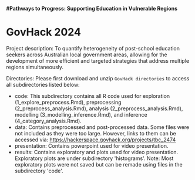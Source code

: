 **#Pathways to Progress: Supporting Education in Vulnerable Regions**
# GovHack 2024

Project description:
To quantify heterogeneity of post-school education seekers across Australian local government areas, allowing for the development of more efficient and targeted strategies that address multiple regions simultaneously.

Directories:
Please first download and unzip `GovHack directories` to access all subdirectories listed below:
* code: This subdirectory contains all R code used for exploration (1_explore_preprocess.Rmd), preprocessing (2_preprocess_analysis.Rmd), analysis (2_preprocess_analysis.Rmd), modelling (3_modelling_inference.Rmd), and inference (4_category_analysis.Rmd). 
* data: Contains preprocessed and post-processed data. Some files were not included as they were too large. However, links to them can be accessed via: https://hackerspace.govhack.org/projects/tbc_2474
* presentation: Contains powerpoint used for video presentation.
* results: Contains exploratory and plots used for video presentation. Exploratory plots are under subdirectory 'histograms'. Note: Most exploratory plots were not saved but can be remade using files in the subdirectory 'code'.